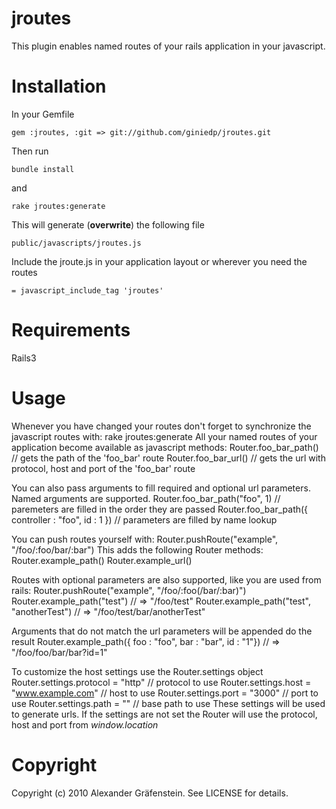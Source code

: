 jroutes
=====================================================
This plugin enables named routes of your rails application in your javascript.

Installation
=====
In your Gemfile

    gem :jroutes, :git => git://github.com/giniedp/jroutes.git

Then run
    
    bundle install
    
and

    rake jroutes:generate 
    
This will generate (**overwrite**) the following file 

    public/javascripts/jroutes.js
    
Include the jroute.js in your application layout or wherever you need the routes

    = javascript_include_tag 'jroutes'
    
Requirements
=====
Rails3

Usage
=====
Whenever you have changed your routes don't forget to synchronize the javascript routes with:
    rake jroutes:generate
All your named routes of your application become available as javascript methods:
    Router.foo_bar_path() // gets the path of the 'foo_bar' route
    Router.foo_bar_url()  // gets the url with protocol, host and port of the 'foo_bar' route

You can also pass arguments to fill required and optional url parameters. Named arguments are supported.
    Router.foo_bar_path("foo", 1)                       // paremeters are filled in the order they are passed
    Router.foo_bar_path({ controller : "foo", id : 1 }) // parameters are filled by name lookup

You can push routes yourself with:
    Router.pushRoute("example", "/foo/:foo/bar/:bar")
This adds the following Router methods:
    Router.example_path()
    Router.example_url()
    
Routes with optional parameters are also supported, like you are used from rails:
    Router.pushRoute("example", "/foo/:foo(/bar/:bar)")
    Router.example_path("test")                 // => "/foo/test"
    Router.example_path("test", "anotherTest")  // => "/foo/test/bar/anotherTest"

Arguments that do not match the url parameters will be appended do the result
    Router.example_path({ foo : "foo", bar : "bar", id : "1"}) // => "/foo/foo/bar/bar?id=1"
   
To customize the host settings use the Router.settings object
    Router.settings.protocol = "http"         // protocol to use
    Router.settings.host = "www.example.com"  // host to use
    Router.settings.port = "3000"             // port to use
    Router.settings.path = ""                 // base path to use
These settings will be used to generate urls. If the settings are not set the Router
will use the protocol, host and port from *window.location*

Copyright
=====

Copyright (c) 2010 Alexander Gräfenstein. See LICENSE for details.
